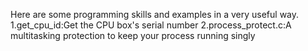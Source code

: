 Here are some programming skills and examples in a very useful way.
1.get_cpu_id:Get the CPU box's serial number
2.process_protect.c:A multitasking protection to keep your process running singly
